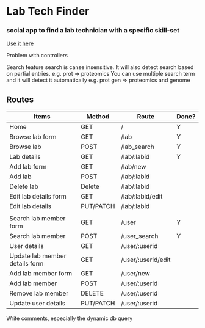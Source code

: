 # Lab Tech Finder
### social app to find a lab technician with a specific skill-set
[Use it here](https://lab-tech-finder.onrender.com/)


Problem with controllers


Search feature
search is canse insensitive. It will also detect search based on partial entries. e.g. prot => proteomics
You can use multiple search term and it will detect it automatically e.g. prot gen => proteomics and genome


## Routes
| Items | Method | Route | Done? |
| ----------- | ----------- | ----------- | ----------- |
| Home | GET | / | Y
| Browse lab form | GET | /lab | Y
| Browse lab | POST | /lab_search | Y
| Lab details | GET | /lab/:labid | Y
| Add lab form | GET | /lab/new |
| Add lab | POST | /lab/:labid |
| Delete lab | Delete | /lab/:labid |
| Edit lab details form | GET | /lab/:labid/edit |
| Edit lab details | PUT/PATCH | /lab/:labid |
|  | | |
| Search lab member form | GET | /user | Y
| Search lab member | POST | /user_search | Y
| User details | GET | /user/:userid |
| Update lab member details form | GET | /user/:userid/edit |
| Add lab member form | GET | /user/new |
| Add lab member | POST | /user/:userid |
| Remove lab member | DELETE | /user/:userid |
| Update user details | PUT/PATCH | /user/:userid |



Write comments, especially the dynamic db query